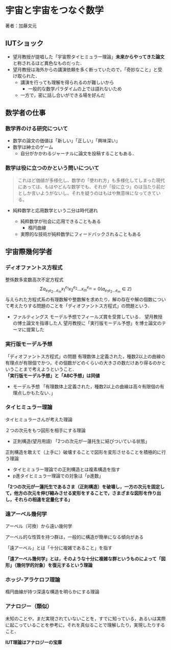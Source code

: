 # 宇宙と宇宙をつなぐ数学

著者：加藤文元

## IUTショック

- 望月教授が提唱した「宇宙際タイヒミュラー理論」**未来からやってきた論文**と称されるほど異色なものだった．
- 望月教授は海外からの講演依頼を多く断っていたので，「奇妙なこと」と受け取られた．
  - 講演を行っても理解を得られるのが難しいから
    - 一般的な数学パラダイムの上では語れないため
  - 一方で，密に話し合いができる場を好んだ



## 数学者の仕事

### 数学界のける研究について

- 数学の論文の価値は「新しい」「正しい」「興味深い」
- 数学は紳士のゲーム
  - 自分がかかわるジャーナルに論文を投稿することもある．

### 数学は役に立つのかという問いについて

> これほど価値が多様化し、数学の「使われ方」も多様化してしまった現代にあっては、もはやどんな数学でも、それが「役に立つ」のは当たり前だとしか言いようがないし、それを疑うのはもはや無意味になってきている。

- 純粋数学と応用数学という二分は時代遅れ

  - 純粋数学が社会に応用できることもある
    - 楕円曲線
  - 実際的な技術が純粋数学にフィードバックされることもある

  

## 宇宙際幾何学者

### ディオファントス方程式

整係数多変数高次不定方程式
$$
\Sigma a_{e_1e_2...e_m}x^{e_1}_1x^{e_2}_2...x^{e_m}_m=0(a_{e_1e_2...e_m}\in\mathbb{Z})
$$
与えられた方程式系の有理数解や整数解を求めたり，解の存在や解の個数について考えたりする問題のことを「ディオファントス方程式」の問題という．

- ファルティングス
  モーデル予想でフィールズ賞を受賞している．
  望月教授の博士論文を指導した人
  望月教授に「実行版モーデル予想」を博士論文のテーマに提案した

### 実行版モーデル予想

「ディオファントス方程式」の問題
有理数体上定義された，種数2以上の曲線の有理点が有限個でかつ，その個数がどのくらいの大きさの数だけあり得るのかということまで考えようということ．  
**「実行版モーデル予想」と「ABC予想」は同値**

- モーデル予想
  「有理数体上定義された，種数2以上の曲線は高々有限個の有理点しかもたない．」

### タイヒミュラー理論

タイヒミュラーさんが考えた理論

２つの次元をもつ図形を相手にする理論

- 正則構造(望月用語)
  「2つの次元が一蓮托生に結びついている状態」

正則構造を敢えて（上手に）破壊することで図形を変形させることを積極的に行う理論

- タイヒミュラー理論での正則構造とは複素構造を指す
- p進タイヒミュラー理論での対象は「p進数」



**「2つの次元が一蓮托生であるさま（正則構造）を破壊し，一方の次元を固定して，他方の次元を伸び縮みさせる変形をすることで，さまざまな図形を作り出し，それらの相違を定量化する」**

### 遠アーベル幾何学

アーベル（可換）から遠い幾何学

アーベル的な性質を持つ群は，一般的に構造が簡単になる傾向がある

「遠アーベル」とは「十分に複雑であること」を指す

**「遠アーベル幾何学」とは，そのような十分に複雑な群というものによって「図形」（幾何学的対象）を復元するという理論**

### ホッジ-アラケロフ理論

楕円曲線が持つ深遠な構造を明らかにする理論

### アナロジー（類似）

未知のことや，まだ実現されていないことを，すでに知っている，あるいは実際に起こっていることを参考に，それを真似ることで理解したり，実現したりすること．

**IUT理論はアナロジーの宝庫**